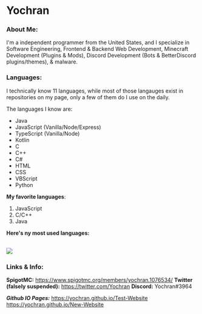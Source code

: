 # Yochran

### About Me:
I'm a independent programmer from the United States, and I specialize in Software Engineering, Frontend & Backend Web Development, Minecraft Development (Plugins & Mods), Discord Development (Bots & BetterDiscord plugins/themes), & malware.

### Languages:
I technically know 11 languages, while most of those langauges exist in repositories on my page, only a few of them do I use on the daily.

The languages I know are:
  - Java
  - JavaScript (Vanilla/Node/Express)
  - TypeScript (Vanilla/Node)
  - Kotlin
  - C
  - C++
  - C#
  - HTML
  - CSS
  - VBScript
  - Python

**__My favorite languages__**:
  1. JavaScript
  2. C/C++
  3. Java

**__Here's ny most used languages:__**

</br>

<a href="https://github.com/Yochran">
  <img align="left" src="https://github-readme-stats.vercel.app/api/top-langs/?username=Yochran&theme=dark&layout=compact&exclude_repo=vCores,MonsoonSMP,InvadedSoup,yoSSTool&langs_count=10" />
</a>

</br>

### Links & Info:
**SpigotMC:** https://www.spigotmc.org/members/yochran.1076534/
**Twitter (falsely suspended):** https://twitter.com/Yochran
**Discord:** Yochran#3964

*__Github IO Pages:__*
https://yochran.github.io/Test-Website
https://yochran.github.io/New-Website

</br>
